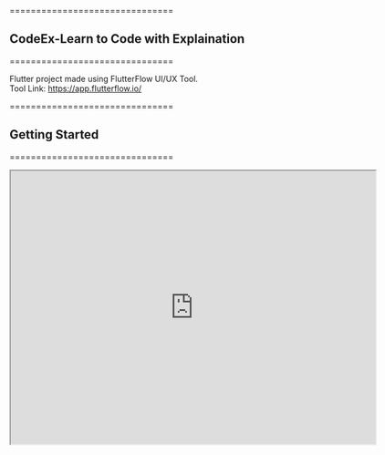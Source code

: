 ===============================
## CodeEx-Learn to Code with Explaination
===============================

Flutter project made using FlutterFlow UI/UX Tool. <br>
Tool Link: https://app.flutterflow.io/

===============================
## Getting Started
===============================
<iframe src="https://drive.google.com/file/d/1ygB5TuqpukYVRSDPB8q2xrX3Z8D_4TJy/preview" width="640" height="480" allow="autoplay"></iframe>

